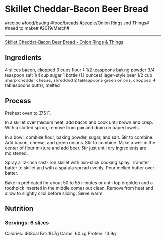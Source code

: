 # Skillet Cheddar-Bacon Beer Bread
#recipe #food/baking #food/breads #people/Onion Rings and Things# #need to make# #2019/March#
- - - -
[Skillet Cheddar-Bacon Beer Bread - Onion Rings & Things](https://www.onionringsandthings.com/cheddar-bacon-beer-bread/)

## Ingredients
4 slices bacon, chopped
3 cups flour
4 1/2 teaspoons baking powder
3/4 teaspoon salt
1/4 cup sugar
1 bottle (12 ounces) lager-style beer
1/2 cup sharp cheddar cheese, shredded
2 tablespoons green onions, chopped
4 tablespoons butter, melted

## Process
Preheat oven to 375 F.

In a skillet over medium heat, add bacon and cook until brown and crisp. With a slotted spoon, remove from pan and drain on paper towels.

In a bowl, combine flour, baking powder, sugar, and salt. Stir to combine. Add bacon, cheese, and green onions. Stir to combine. Make a well in the center of flour mixture and add beer. Stir just until dry ingredients are moistened.

Spray a 12-inch cast-iron skillet with non-stick cooking spray. Transfer batter to skillet and with a spatula spread evenly. Pour melted butter over batter.

Bake in preheated for about 50 to 55 minutes or until top is golden and a toothpick inserted in the middle comes out clean. Remove from heat and allow to slightly cool before slicing. Serve warm.

## Nutrition
### Servings: 6 slices
Calories: 463cal
Fat: 16.7g
Carbs: 60.4g
Protein: 13.9g
